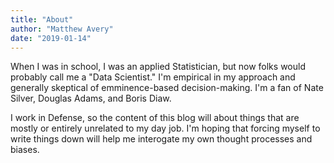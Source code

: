 ```yaml
---
title: "About"
author: "Matthew Avery"
date: "2019-01-14"
---
```


When I was in school, I was an applied Statistician, but now folks would probably call me a "Data Scientist." I'm empirical in my approach and generally skeptical of emminence-based decision-making. I'm a fan of Nate Silver, Douglas Adams, and Boris Diaw. 

I work in Defense, so the content of this blog will about things that are mostly or entirely unrelated to my day job. I'm hoping that forcing myself to write things down will help me interogate my own thought processes and biases. 
